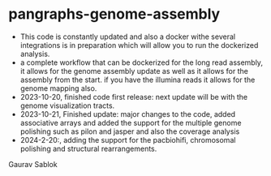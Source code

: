 # pangraphs-genome-assembly
- This code is constantly updated and also a docker withe several integrations is in preparation which will allow you to run the dockerized analysis. 
- a complete workflow that can be dockerized for the long read assembly, it allows for the genome assembly update as well as it allows for the assembly from the start. if you have the illumina reads it allows for the genome mapping also. 
- 2023-10-20, finished code first release: next update will be with the genome visualization tracts. 
- 2023-10-21, Finished update: major changes to the code, added associative arrays and added the support for the multiple genome polishing such as pilon and jasper and also the coverage analysis 
- 2024-2-20:, adding the support for the pacbiohifi, chromosomal polishing and structural rearrangements.

Gaurav Sablok
